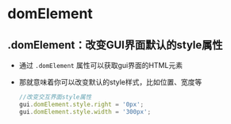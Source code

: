 # domElement

## .domElement：改变GUI界面默认的style属性

+ 通过 `.domElement` 属性可以获取gui界面的HTML元素
+ 那就意味着你可以改变默认的style样式，比如位置、宽度等

  ```js
  //改变交互界面style属性
  gui.domElement.style.right = '0px';
  gui.domElement.style.width = '300px';
  ```
